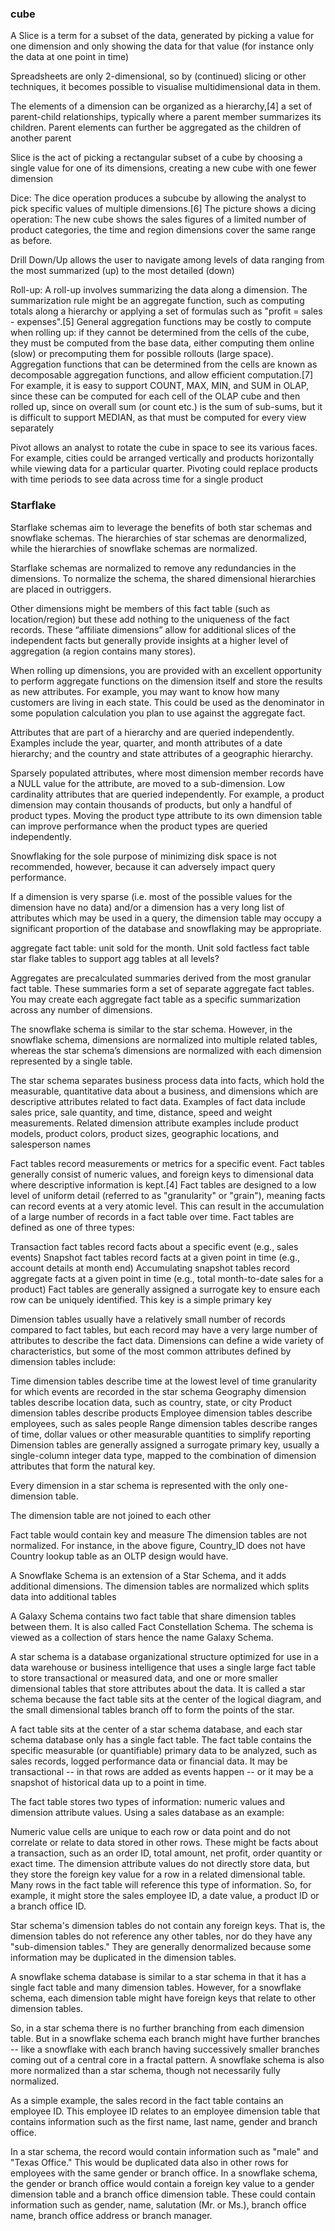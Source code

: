 ### cube

A Slice is a term for a subset of the data, generated by picking a value for one dimension and only showing the data for that value (for instance only the data at one point in time)

Spreadsheets are only 2-dimensional, so by (continued) slicing or other techniques, it becomes possible to visualise multidimensional data in them.

The elements of a dimension can be organized as a hierarchy,[4] a set of parent-child relationships, typically where a parent member summarizes its children. Parent elements can further be aggregated as the children of another parent

Slice is the act of picking a rectangular subset of a cube by choosing a single value for one of its dimensions, creating a new cube with one fewer dimension

Dice: The dice operation produces a subcube by allowing the analyst to pick specific values of multiple dimensions.[6] The picture shows a dicing operation: The new cube shows the sales figures of a limited number of product categories, the time and region dimensions cover the same range as before.

Drill Down/Up allows the user to navigate among levels of data ranging from the most summarized (up) to the most detailed (down)

Roll-up: A roll-up involves summarizing the data along a dimension. The summarization rule might be an aggregate function, such as computing totals along a hierarchy or applying a set of formulas such as "profit = sales - expenses".[5] General aggregation functions may be costly to compute when rolling up: if they cannot be determined from the cells of the cube, they must be computed from the base data, either computing them online (slow) or precomputing them for possible rollouts (large space). Aggregation functions that can be determined from the cells are known as decomposable aggregation functions, and allow efficient computation.[7] For example, it is easy to support COUNT, MAX, MIN, and SUM in OLAP, since these can be computed for each cell of the OLAP cube and then rolled up, since on overall sum (or count etc.) is the sum of sub-sums, but it is difficult to support MEDIAN, as that must be computed for every view separately

Pivot allows an analyst to rotate the cube in space to see its various faces. For example, cities could be arranged vertically and products horizontally while viewing data for a particular quarter. Pivoting could replace products with time periods to see data across time for a single product

### Starflake

Starflake schemas aim to leverage the benefits of both star schemas and snowflake schemas. The hierarchies of star schemas are denormalized, while the hierarchies of snowflake schemas are normalized.

Starflake schemas are normalized to remove any redundancies in the dimensions. To normalize the schema, the shared dimensional hierarchies are placed in outriggers.

Other dimensions might be members of this fact table (such as location/region) but these add nothing to the uniqueness of the fact records. These “affiliate dimensions” allow for additional slices of the independent facts but generally provide insights at a higher level of aggregation (a region contains many stores).

When rolling up dimensions, you are provided with an excellent opportunity to perform aggregate functions on the dimension itself and store the results as new attributes. For example, you may want to know how many customers are living in each state. This could be used as the denominator in some population calculation you plan to use against the aggregate fact. 

Attributes that are part of a hierarchy and are queried independently.  Examples include the year, quarter, and month attributes of a date hierarchy; and the country and state attributes of a geographic hierarchy.

Sparsely populated attributes, where most dimension member records have a NULL value for the attribute, are moved to a sub-dimension.
Low cardinality attributes that are queried independently.  For example, a product dimension may contain thousands of products, but only a handful of product types.  Moving the product type attribute to its own dimension table can improve performance when the product types are queried independently.

Snowflaking for the sole purpose of minimizing disk space is not recommended, however, because it can adversely impact query performance.

If a dimension is very sparse (i.e. most of the possible values for the dimension have no data) and/or a dimension has a very long list of attributes which may be used in a query, the dimension table may occupy a significant proportion of the database and snowflaking may be appropriate.


aggregate fact table: unit sold for the month. Unit sold
factless fact table
star flake tables to support agg tables at all levels?

Aggregates are precalculated summaries derived from the most granular fact table. These summaries form a set of separate aggregate fact tables. You may create each aggregate fact table as a specific summarization across any number of dimensions.

The snowflake schema is similar to the star schema. However, in the snowflake schema, dimensions are normalized into multiple related tables, whereas the star schema’s dimensions are normalized with each dimension represented by a single table.


The star schema separates business process data into facts, which hold the measurable, quantitative data about a business, and dimensions which are descriptive attributes related to fact data. Examples of fact data include sales price, sale quantity, and time, distance, speed and weight measurements. Related dimension attribute examples include product models, product colors, product sizes, geographic locations, and salesperson names

Fact tables record measurements or metrics for a specific event. Fact tables generally consist of numeric values, and foreign keys to dimensional data where descriptive information is kept.[4] Fact tables are designed to a low level of uniform detail (referred to as "granularity" or "grain"), meaning facts can record events at a very atomic level. This can result in the accumulation of a large number of records in a fact table over time. Fact tables are defined as one of three types:

Transaction fact tables record facts about a specific event (e.g., sales events)
Snapshot fact tables record facts at a given point in time (e.g., account details at month end)
Accumulating snapshot tables record aggregate facts at a given point in time (e.g., total month-to-date sales for a product)
Fact tables are generally assigned a surrogate key to ensure each row can be uniquely identified. This key is a simple primary key

Dimension tables usually have a relatively small number of records compared to fact tables, but each record may have a very large number of attributes to describe the fact data. Dimensions can define a wide variety of characteristics, but some of the most common attributes defined by dimension tables include:

Time dimension tables describe time at the lowest level of time granularity for which events are recorded in the star schema
Geography dimension tables describe location data, such as country, state, or city
Product dimension tables describe products
Employee dimension tables describe employees, such as sales people
Range dimension tables describe ranges of time, dollar values or other measurable quantities to simplify reporting
Dimension tables are generally assigned a surrogate primary key, usually a single-column integer data type, mapped to the combination of dimension attributes that form the natural key.

Every dimension in a star schema is represented with the only one-dimension table.

The dimension table are not joined to each other

Fact table would contain key and measure
The dimension tables are not normalized. For instance, in the above figure, Country_ID does not have Country lookup table as an OLTP design would have.

A Snowflake Schema is an extension of a Star Schema, and it adds additional dimensions. The dimension tables are normalized which splits data into additional tables

A Galaxy Schema contains two fact table that share dimension tables between them. It is also called Fact Constellation Schema. The schema is viewed as a collection of stars hence the name Galaxy Schema.

A star schema is a database organizational structure optimized for use in a data warehouse or business intelligence that uses a single large fact table to store transactional or measured data, and one or more smaller dimensional tables that store attributes about the data. It is called a star schema because the fact table sits at the center of the logical diagram, and the small dimensional tables branch off to form the points of the star.

A fact table sits at the center of a star schema database, and each star schema database only has a single fact table. The fact table contains the specific measurable (or quantifiable) primary data to be analyzed, such as sales records, logged performance data or financial data. It may be transactional -- in that rows are added as events happen -- or it may be a snapshot of historical data up to a point in time.

The fact table stores two types of information: numeric values and dimension attribute values. Using a sales database as an example:

Numeric value cells are unique to each row or data point and do not correlate or relate to data stored in other rows. These might be facts about a transaction, such as an order ID, total amount, net profit, order quantity or exact time.
The dimension attribute values do not directly store data, but they store the foreign key value for a row in a related dimensional table. Many rows in the fact table will reference this type of information. So, for example, it might store the sales employee ID, a date value, a product ID or a branch office ID.

Star schema's dimension tables do not contain any foreign keys. That is, the dimension tables do not reference any other tables, nor do they have any "sub-dimension tables." They are generally denormalized because some information may be duplicated in the dimension tables.

A snowflake schema database is similar to a star schema in that it has a single fact table and many dimension tables. However, for a snowflake schema, each dimension table might have foreign keys that relate to other dimension tables.

So, in a star schema there is no further branching from each dimension table. But in a snowflake schema each branch might have further branches -- like a snowflake with each branch having successively smaller branches coming out of a central core in a fractal pattern. A snowflake schema is also more normalized than a star schema, though not necessarily fully normalized.

As a simple example, the sales record in the fact table contains an employee ID. This employee ID relates to an employee dimension table that contains information such as the first name, last name, gender and branch office.

In a star schema, the record would contain information such as "male" and "Texas Office." This would be duplicated data also in other rows for employees with the same gender or branch office.
In a snowflake schema, the gender or branch office would contain a foreign key value to a gender dimension table and a branch office dimension table. These could contain information such as gender, name, salutation (Mr. or Ms.), branch office name, branch office address or branch manager.

